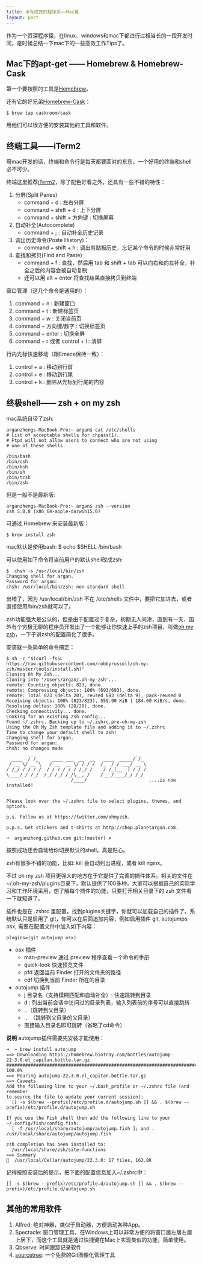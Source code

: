 ```yaml
---
title: 卓有成效的程序员——Mac篇
layout: post
---
```



作为一个资深程序猿，在linux、windows和mac下都进行过相当长的一段开发时间，是时候总结一下mac下的一些高效工作Tips了。


Mac下的apt-get —— Homebrew & Homebrew-Cask
------------------------------------------

第一个要按照的工具是[Homebrew](http://brew.sh/)。

还有它的好兄弟[Homebrew-Cask](https://caskroom.github.io)：

	$ brew tap caskroom/cask

用他们可以很方便的安装其他的工具和软件。


终端工具——iTerm2
---------------

用mac开发的话，终端和命令行是每天都要面对的东东，一个好用的终端和shell必不可少。

终端这里推荐[iTerm2](http://www.iterm2.com)，除了配色好看之外，还具有一些不错的特性：

1. 分屏(Split Panes)
	* command + d : 左右分屏
	* command + shift + d : 上下分屏
	* command + shift + 方向键 : 切换屏幕
2. 自动补全(Autocomplete)
	* command + ; : 自动补全历史记录
3. 调出历史命令(Poste History)：
	* command + shift + h : 调出剪贴板历史，忘记某个命令的时候非常好用
4. 查找和拷贝(Find and Paste)
	* command + f : 查找，然后用 tab 和 shift + tab 可以向右和向左补全，补全之后的内容会被自动复制
	* 还可以用 alt + enter 将查找结果直接拷贝到终端

窗口管理（这几个命令是通用的）：

1. command + n : 新建窗口
2. command + t : 新建标签页
3. command + w : 关闭当前页
4. command + 方向键/数字 : 切换标签页
5. command + enter : 切换全屏
6. command + r 或者 control + l : 清屏

行内光标快速移动（跟Emace保持一致）：

1. control + a : 移动到行首
2. control + e : 移动到行尾
3. control + k : 删除从光标到行尾的内容


终极shell—— zsh + on my zsh
---------------------------

mac系统自带了zsh:

	arganzhengs-MacBook-Pro:~ argan$ cat /etc/shells
	# List of acceptable shells for chpass(1).
	# Ftpd will not allow users to connect who are not using
	# one of these shells.

	/bin/bash
	/bin/csh
	/bin/ksh
	/bin/sh
	/bin/tcsh
	/bin/zsh

但是一般不是最新版:

	arganzhengs-MacBook-Pro:~ argan$ zsh --version
	zsh 5.0.8 (x86_64-apple-darwin15.0)

可通过 Homebrew 来安装最新版：

	$ brew install zsh

mac默认是使用bash:
	$ echo $SHELL
	/bin/bash

可以使用如下命令将当前用户的默认shell改成zsh:

	$  chsh -s /usr/local/bin/zsh
	Changing shell for argan.
	Password for argan:
	chsh: /usr/local/bin/zsh: non-standard shell

出错了，因为 /usr/local/bin/zsh 不在 /etc/shells 文件中，要把它加进去，或者直接使用/bin/zsh就可以了。

zsh功能强大是公认的，但是由于配置过于复杂，初期无人问津，直到有一天，国外有个穷极无聊的程序员开发出了一个能够让你快速上手的zsh项目，叫做[oh my zsh](https://github.com/robbyrussell/oh-my-zsh)，一下子讲zsh的配置简化了很多。

安装就一条简单的命令搞定：

	$ sh -c "$(curl -fsSL https://raw.githubusercontent.com/robbyrussell/oh-my-zsh/master/tools/install.sh)"
	Cloning Oh My Zsh...
	Cloning into '/Users/argan/.oh-my-zsh'...
	remote: Counting objects: 823, done.
	remote: Compressing objects: 100% (693/693), done.
	remote: Total 823 (delta 20), reused 683 (delta 9), pack-reused 0
	Receiving objects: 100% (823/823), 559.90 KiB | 184.00 KiB/s, done.
	Resolving deltas: 100% (20/20), done.
	Checking connectivity... done.
	Looking for an existing zsh config...
	Found ~/.zshrc. Backing up to ~/.zshrc.pre-oh-my-zsh
	Using the Oh My Zsh template file and adding it to ~/.zshrc
	Time to change your default shell to zsh!
	Changing shell for argan.
	Password for argan:
	chsh: no changes made
	         __                                     __
	  ____  / /_     ____ ___  __  __   ____  _____/ /_
	 / __ \/ __ \   / __ `__ \/ / / /  /_  / / ___/ __ \
	/ /_/ / / / /  / / / / / / /_/ /    / /_(__  ) / / /
	\____/_/ /_/  /_/ /_/ /_/\__, /    /___/____/_/ /_/
	                        /____/                       ....is now installed!


	Please look over the ~/.zshrc file to select plugins, themes, and options.

	p.s. Follow us at https://twitter.com/ohmyzsh.

	p.p.s. Get stickers and t-shirts at http://shop.planetargon.com.

	➜  arganzheng.github.com git:(master) ✗

按照成功还会自动给你切换默认的shell，真是贴心。

zsh有很多不错的功能，比如: kill <tab> 会自动列出进程，或者 kill nginx。

不过 oh my zsh 项目更强大的地方在于它提供了完善的插件体系。相关的文件在~/.oh-my-zsh/plugins目录下，默认提供了100多种，大家可以根据自己的实际学习和工作环境采用，想了解每个插件的功能，只要打开相关目录下的 zsh 文件看一下就知道了。

插件也是在 .zshrc 里配置，找到plugins关键字，你就可以加载自己的插件了。系统默认只是启用了 git，你可以在后面追加内容，例如启用插件 git, autojumps osx, 需要在配置文件中加入如下内容：

	plugins=(git autojump osx)

* osx 插件
	* man-preview 通过 preview 程序查看一个命令的手册
	* quick-look 快速预览文件
	* pfd 返回当前 Finder 打开的文件夹的路径
	* cdf 切换到当前 Finder 所在的目录
* autojump 插件
	* j 目录名（支持模糊匹配和自动补全）: 快速跳转到目录
	* d : 列出当前会话中访问过的目录列表，输入列表前的序号可以直接跳转
	* ..（跳转到父目录）
	* ... （跳转到父目录的父目录）
	* 直接输入目录名即可跳转（省略了cd命令）

**说明** autojump插件需要先安装才能使用：

	➜  ~ brew install autojump
	==> Downloading https://homebrew.bintray.com/bottles/autojump-22.3.0.el_capitan.bottle.tar.gz
	######################################################################## 100.0%
	==> Pouring autojump-22.3.0.el_capitan.bottle.tar.gz
	==> Caveats
	Add the following line to your ~/.bash_profile or ~/.zshrc file (and remember
	to source the file to update your current session):
	  [[ -s $(brew --prefix)/etc/profile.d/autojump.sh ]] && . $(brew --prefix)/etc/profile.d/autojump.sh

	If you use the Fish shell then add the following line to your ~/.config/fish/config.fish:
	  [ -f /usr/local/share/autojump/autojump.fish ]; and . /usr/local/share/autojump/autojump.fish

	zsh completion has been installed to:
	  /usr/local/share/zsh/site-functions
	==> Summary
	🍺  /usr/local/Cellar/autojump/22.3.0: 17 files, 163.8K

记得按照安装后的提示，把下面的配置信息加入~/.zshrc中：

	[[ -s $(brew --prefix)/etc/profile.d/autojump.sh ]] && . $(brew --prefix)/etc/profile.d/autojump.sh


其他的常用软件
------------

1. Alfred: 绝对神器，类似于启动器，方便启动各种App。
2. Spectacle: 窗口管理工具，在Windows上可以非常方便的将窗口居左居右居上居下，而这个工具就是通过快捷键在Mac上实现类似的功能，简单使用。
3. Qbserve: 时间跟踪记录软件
4. [sourcetree](https://www.sourcetreeapp.com/): 一个免费的Git图像化管理工具



